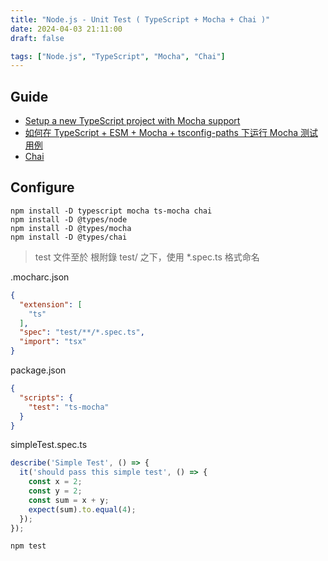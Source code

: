 ```yaml
---
title: "Node.js - Unit Test ( TypeScript + Mocha + Chai )"
date: 2024-04-03 21:11:00
draft: false

tags: ["Node.js", "TypeScript", "Mocha", "Chai"]
---
```


## Guide
- [Setup a new TypeScript project with Mocha support](https://gist.github.com/ika18/7734820ab1475401d9813407b5c5101c)
- [如何在 TypeScript + ESM + Mocha + tsconfig-paths 下运行 Mocha 测试用例](https://shuizhongyueming.com/2024/02/29/mocha-with-typescript-esm-and-tsconfig-paths/)
- [Chai](https://www.chaijs.com/)

## Configure
```
npm install -D typescript mocha ts-mocha chai
npm install -D @types/node
npm install -D @types/mocha
npm install -D @types/chai 
```

> test 文件至於 根附錄 test/ 之下，使用 *.spec.ts 格式命名

.mocharc.json
```json
{
  "extension": [
    "ts"
  ],
  "spec": "test/**/*.spec.ts",
  "import": "tsx"
}
```

package.json
```json
{
  "scripts": {
    "test": "ts-mocha"
  }
}
```

simpleTest.spec.ts
```ts
describe('Simple Test', () => {
  it('should pass this simple test', () => {
    const x = 2;
    const y = 2;
    const sum = x + y;
    expect(sum).to.equal(4);
  });
});
```

```
npm test
```